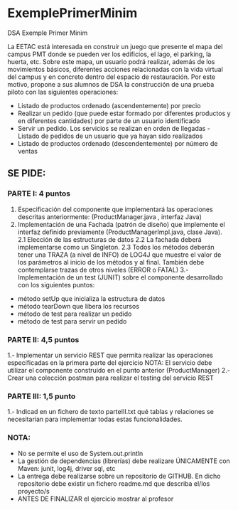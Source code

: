 # ExemplePrimerMinim
DSA Exemple Primer Minim

La EETAC está interesada en construir un juego que presente el mapa del campus PMT donde se pueden ver los edificios, el lago, el parking, la huerta, etc. Sobre este mapa, un usuario podrá realizar, además de los movimientos básicos, diferentes acciones relacionadas con la vida virtual del campus y en concreto dentro del espacio de restauración. Por este motivo, propone a sus alumnos de DSA la construcción de una prueba piloto con las siguientes operaciones: 
- Listado de productos ordenado (ascendentemente) por precio 
- Realizar un pedido (que puede estar formado por diferentes productos y en diferentes cantidades) por parte de un usuario identificado 
- Servir un pedido. Los servicios se realizan en orden de llegadas - Listado de pedidos de un usuario que ya hayan sido realizados 
- Listado de productos ordenado (descendentemente) por número de ventas 
## SE PIDE: 
### PARTE I: 4  puntos 
1. Especificación del componente que implementará las operaciones descritas anteriormente: (ProductManager.java , interfaz Java) 
2. Implementación de una Fachada (patrón de diseño) que implemente el interfaz definido previamente (ProductManagerImpl.java, clase Java).  
2.1 Elección de las estructuras de datos 
2.2 La fachada deberá implementarse como un Singleton. 
2.3 Todos los métodos deberán tener una TRAZA (a nivel de INFO) de LOG4J que muestre el valor de los parámetros al inicio de los métodos y al final. También debe contemplarse trazas de otros niveles (ERROR o FATAL) 
3.- Implementación de un test (JUNIT) sobre el componente desarrollado con los siguientes puntos: 
- método setUp que inicializa la estructura de datos  
- método tearDown que libera los recursos 
- método de test para realizar un pedido 
- método de test para servir un pedido 
### PARTE II: 4,5 puntos 
1.- Implementar un servicio REST que permita realizar las operaciones especificadas en la primera parte del ejercicio 
NOTA: El servicio debe utilizar el componente construido en el punto anterior (ProductManager) 
2.- Crear una colección postman para realizar el testing del servicio REST 
### PARTE III: 1,5 punto 
1.- Indicad en un fichero de texto parteIII.txt qué tablas y relaciones se necesitarían para implementar todas estas funcionalidades. 
### NOTA:  
- No se permite el uso de System.out.println 
- La gestión de dependencias (librerías) debe realizare ÚNICAMENTE con Maven: junit, log4j, driver sql, etc 
- La entrega debe realizarse sobre un repositorio de GITHUB. En dicho repositorio debe existir un fichero readme.md que describa el/los proyecto/s 
- ANTES DE FINALIZAR el ejercicio mostrar al profesor 
